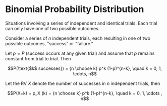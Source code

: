 # Binomial Probability Distribution

Situations involving a series of independent and identical trials. Each trial can only have one of two possible outcomes.

Consider a series of $n$ independent trials, each resulting in one of two possible outcomes, "success" or "failure."  

Let $p = P$ (success occurs at any given trial) and assume that $p$ remains constant from trial to trial.  Then

$$P(\text{$k$ successes}) = {n \choose k} p^k (1-p)^{n-k}, \quad k = 0, 1, \cdots, n$$

Let the RV $X$ denote the number of successes in $n$ independent trials, then  

$$P(X=k) = p_X (k) = {n \choose k} p^k (1-p)^{n-k}, \quad k = 0, 1, \cdots , n$$
